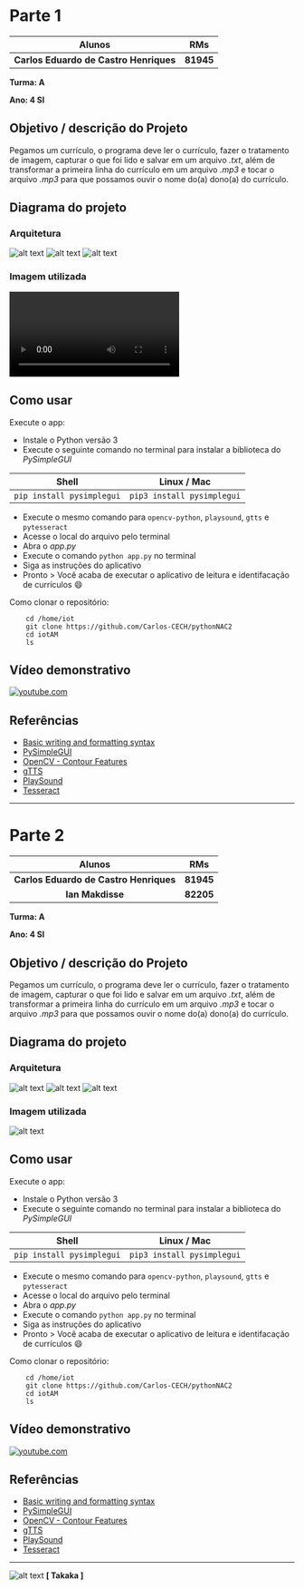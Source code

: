 # Parte 1


| **Alunos**                           | **RMs**   |
|                 :---:                |   :---:   |
|**Carlos Eduardo de Castro Henriques**| **81945** |

**Turma: A**

**Ano: 4 SI**

## Objetivo / descrição do Projeto
Pegamos um currículo, o programa deve ler o currículo, fazer o tratamento de imagem, capturar o que foi lido e salvar em um arquivo _.txt_, além de transformar a primeira linha do currículo em um arquivo _.mp3_ e tocar o arquivo _.mp3_ para que possamos ouvir o nome do(a) dono(a) do currículo. 
## Diagrama do projeto

### Arquitetura
![alt text](./assets/Diagrama/0.jpg "Começo do código")
![alt text](./assets/Diagrama/1.jpg "Meio do código")
![alt text](./assets/Diagrama/2.jpg "Fim do código")
### Imagem utilizada

![alt text](./assets/q1.mp4 "Currículo de exemplo")

## Como usar 

Execute o app:

* Instale o Python versão 3
* Execute o seguinte comando no terminal para instalar a biblioteca do _PySimpleGUI_ 

|           Shell          |        Linux / Mac        |
|           :---:          |            :---:          |
| `pip install pysimplegui`|`pip3 install pysimplegui` |

* Execute o mesmo comando para `opencv-python`, `playsound`, `gtts` e `pytesseract` 
* Acesse o local do arquivo pelo terminal
* Abra o _app.py_ 
* Execute o comando `python app.py` no terminal
* Siga as instruções do aplicativo
* Pronto > Você acaba de executar o aplicativo de leitura e identifacação de currículos 😄

Como clonar o repositório:

~~~wsl2   
    cd /home/iot
    git clone https://github.com/Carlos-CECH/pythonNAC2
    cd iotAM
    ls
~~~
## Vídeo demonstrativo

[![youtube.com](./assets/IoT-devices-1.jpg)](https://youtu.be/HFOk3cagoPs)

## Referências 

* [Basic writing and formatting syntax](https://docs.github.com/en/github/writing-on-github/getting-started-with-writing-and-formatting-on-github/basic-writing-and-formatting-syntax)
* [PySimpleGUI](https://pysimplegui.readthedocs.io/en/latest/)
* [OpenCV - Contour Features](https://docs.opencv.org/4.x/dd/d49/tutorial_py_contour_features.html)
* [gTTS](https://gtts.readthedocs.io/en/latest/module.html#languages-gtts-lang)
* [PlaySound](https://pypi.org/project/playsound/)
* [Tesseract](https://github.com/UB-Mannheim/tesseract/wiki)

-----------------------------------------------------------------------------------------------------------------------------------------------------------------------
# Parte 2


| **Alunos**                           | **RMs**   |
|                 :---:                |   :---:   |
|**Carlos Eduardo de Castro Henriques**| **81945** |
|**Ian Makdisse**                      | **82205** |

**Turma: A**

**Ano: 4 SI**

## Objetivo / descrição do Projeto
Pegamos um currículo, o programa deve ler o currículo, fazer o tratamento de imagem, capturar o que foi lido e salvar em um arquivo _.txt_, além de transformar a primeira linha do currículo em um arquivo _.mp3_ e tocar o arquivo _.mp3_ para que possamos ouvir o nome do(a) dono(a) do currículo. 
## Diagrama do projeto

### Arquitetura
![alt text](./assets/Diagrama/0.jpg "Começo do código")
![alt text](./assets/Diagrama/1.jpg "Meio do código")
![alt text](./assets/Diagrama/2.jpg "Fim do código")
### Imagem utilizada

![alt text](./assets/Curriculo_exemplo.jpg "Currículo de exemplo")

## Como usar 

Execute o app:

* Instale o Python versão 3
* Execute o seguinte comando no terminal para instalar a biblioteca do _PySimpleGUI_ 

|           Shell          |        Linux / Mac        |
|           :---:          |            :---:          |
| `pip install pysimplegui`|`pip3 install pysimplegui` |

* Execute o mesmo comando para `opencv-python`, `playsound`, `gtts` e `pytesseract` 
* Acesse o local do arquivo pelo terminal
* Abra o _app.py_ 
* Execute o comando `python app.py` no terminal
* Siga as instruções do aplicativo
* Pronto > Você acaba de executar o aplicativo de leitura e identifacação de currículos 😄

Como clonar o repositório:

~~~wsl2   
    cd /home/iot
    git clone https://github.com/Carlos-CECH/pythonNAC2
    cd iotAM
    ls
~~~
## Vídeo demonstrativo

[![youtube.com](./assets/IoT-devices-1.jpg)](https://youtu.be/HFOk3cagoPs)

## Referências 

* [Basic writing and formatting syntax](https://docs.github.com/en/github/writing-on-github/getting-started-with-writing-and-formatting-on-github/basic-writing-and-formatting-syntax)
* [PySimpleGUI](https://pysimplegui.readthedocs.io/en/latest/)
* [OpenCV - Contour Features](https://docs.opencv.org/4.x/dd/d49/tutorial_py_contour_features.html)
* [gTTS](https://gtts.readthedocs.io/en/latest/module.html#languages-gtts-lang)
* [PlaySound](https://pypi.org/project/playsound/)
* [Tesseract](https://github.com/UB-Mannheim/tesseract/wiki)


---
![alt text](./assets/takaka_logo_quadrado.jpeg "Logo TAKAKA") __**[ Takaka ]**__ 
